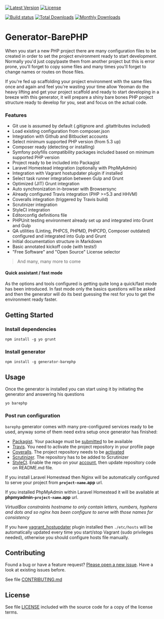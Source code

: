 [![Latest Version](https://img.shields.io/npm/v/generator-barephp.svg?style=flat-square)](https://npmjs.org/package/generator-barephp)
[![License](https://img.shields.io/github/license/juliangut/generator-barephp.svg?style=flat-square)](https://github.com/juliangut/generator-barephp/blob/master/LICENSE)

[![Build status](https://img.shields.io/travis/juliangut/generator-barephp.svg?style=flat-square)](https://travis-ci.org/juliangut/generator-barephp)
[![Total Downloads](https://img.shields.io/npm/dt/generator-barephp.svg?style=flat-square)](https://npmjs.org/package/generator-barephp)
[![Monthly Downloads](https://img.shields.io/npm/dm/generator-barephp.svg?style=flat-square)](https://npmjs.org/package/generator-barephp)

# Generator-BarePHP

When you start a new PHP project there are many configuration files to be created in order to set the project environment ready to start development. Normally you'd just copy/paste them from another project but this is error prone, you'll forget to copy some files and many times you'll forget to change names or routes on those files.

If you're fed up scaffolding your project environment with the same files once and again and feel you're wasting your time allow Yeoman do the heavy lifting and get your project scaffold and ready to start developing in a breeze with this generator, it will prepare a shiny bare bones PHP project structure ready to develop for you, seat and focus on the actual code.

### Features

* Git use is assumed by default (.gitignore and .gitattributes included)
* Load existing configuration from composer.json
* Integration with Github and Bitbucket accounts
* Select minimum supported PHP version (from 5.3 up)
* Composer ready (detecting or installing)
* Symfony polyfills compatibility packages included based on minimum supported PHP version
* Project ready to be included into Packagist
* Laravel Homestead integration (optionally with PhpMyAdmin)
* Integration with Vagrant hostupdater plugin if installed
* Select task runner integration between Gulp and Grunt
* Optimized (JIT) Grunt integration
* Auto synchronization in-browser with Browsersync
* Already configured Travis integration (PHP >=5.3 and HHVM)
* Coveralls integration (triggered by Travis build)
* Scrutinizer integration
* StyleCI integration
* Editorconfig definitions file
* PHPUnit testing environment already set up and integrated into Grunt and Gulp
* QA utilities (Linting, PHPCS, PHPMD, PHPCPD, Composer outdated) configured and integrated into Gulp and Grunt
* Initial documentation structure in Markdown
* Basic annotated kickoff code (with tests!)
* "Free Software" and "Open Source" License selector

> And many, many more to come

#### Quick assistant / fast mode

As the options and tools configured is getting quite long a quick/fast mode has been introduced. In fast mode only the basics questions will be asked and then the generator will do its best guessing the rest for you to get the environment ready faster.

## Getting Started

### Install dependencies

```
npm install -g yo grunt
```

### Install generator

```
npm install -g generator-barephp
```

## Usage

Once the generator is installed you can start using it by initiating the generator and answering his questions

```
yo barephp
```

### Post run configuration

`barephp` generator comes with many pre-configured services ready to be used, anyway some of them need extra setup once generator has finished:

* [Packagist](https://packagist.org). Your package must be [submitted](https://packagist.org/packages/submit) to be available
* [Travis](https://travis-ci.org). You need to activate the project repository in your profile page
* [Coveralls](https://coveralls.io). The project repository needs to be [activated](https://coveralls.io/repos/new)
* [Scrutinizer](https://scrutinizer-ci.com). The repository has to be added to Scrutinizer
* [StyleCI](https://styleci.io). Enable the repo on your [account](https://styleci.io/account), then update repository code on README.md file.

If you install Laravel Homestead then Nginx will be automatically configured to serve your project from **`project-name`.app** url.

If you installed PhpMyAdmin within Laravel Homestead it will be available at **phpmyadmin-`project-name`.app** url.

*VirtualBox constraints hostname to only contain letters, numbers, hyphens and dots and so nginx has been configure to serve with those names for consistency*

If you have [vagrant_hostupdater](https://github.com/cogitatio/vagrant-hostsupdater) plugin installed then `./etc/hosts` will be automatically updated every time you start/stop Vagrant (sudo privileges needed), otherwise you should configure hosts file manually.

## Contributing

Found a bug or have a feature request? [Please open a new issue](https://github.com/juliangut/generator-barephp/issues). Have a look at existing issues before.

See file [CONTRIBUTING.md](https://github.com/juliangut/generator-barephp/blob/master/CONTRIBUTING.md)

## License

See file [LICENSE](https://github.com/juliangut/generator-barephp/blob/master/LICENSE) included with the source code for a copy of the license terms.
